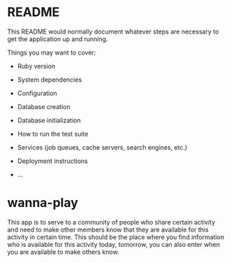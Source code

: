 
# README

This README would normally document whatever steps are necessary to get the
application up and running.

Things you may want to cover:

* Ruby version

* System dependencies

* Configuration

* Database creation

* Database initialization

* How to run the test suite

* Services (job queues, cache servers, search engines, etc.)

* Deployment instructions

* ...

# wanna-play
This app is to serve to a community of people who share certain activity and need to make 
other members know that they are available for this activity in certain time. This should be 
the place where you find information who is available for this activity today, tomorrow, 
you can also enter when you are available to make others know.
